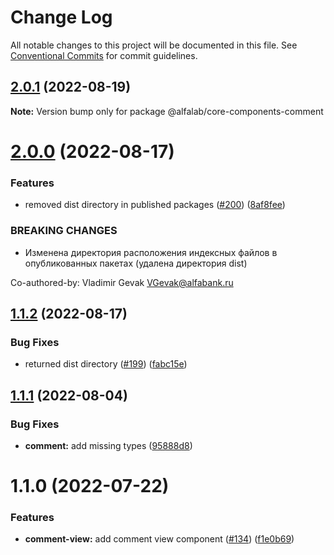 # Change Log

All notable changes to this project will be documented in this file.
See [Conventional Commits](https://conventionalcommits.org) for commit guidelines.

## [2.0.1](https://github.com/core-ds/core-components/compare/@alfalab/core-components-comment@2.0.0...@alfalab/core-components-comment@2.0.1) (2022-08-19)

**Note:** Version bump only for package @alfalab/core-components-comment





# [2.0.0](https://github.com/core-ds/core-components/compare/@alfalab/core-components-comment@1.1.2...@alfalab/core-components-comment@2.0.0) (2022-08-17)


### Features

* removed dist directory in published packages ([#200](https://github.com/core-ds/core-components/issues/200)) ([8af8fee](https://github.com/core-ds/core-components/commit/8af8fee53ca0bd19fa2d1ca1422e0df23096e2c8))


### BREAKING CHANGES

* Изменена директория расположения индексных файлов в опубликованных пакетах (удалена
директория dist)

Co-authored-by: Vladimir Gevak <VGevak@alfabank.ru>





## [1.1.2](https://github.com/core-ds/core-components/compare/@alfalab/core-components-comment@1.1.1...@alfalab/core-components-comment@1.1.2) (2022-08-17)


### Bug Fixes

* returned dist directory ([#199](https://github.com/core-ds/core-components/issues/199)) ([fabc15e](https://github.com/core-ds/core-components/commit/fabc15effa1457ca65ec7238206f1b1fc2a2a613))





## [1.1.1](https://github.com/core-ds/core-components/compare/@alfalab/core-components-comment@1.1.0...@alfalab/core-components-comment@1.1.1) (2022-08-04)


### Bug Fixes

* **comment:** add missing types ([95888d8](https://github.com/core-ds/core-components/commit/95888d8f87934140c8c6f113aee413a11579c7b6))





# 1.1.0 (2022-07-22)


### Features

* **comment-view:** add comment view component ([#134](https://github.com/core-ds/core-components/issues/134)) ([f1e0b69](https://github.com/core-ds/core-components/commit/f1e0b695ad9bd17f6a3503aa3ceed03e09112dbd))
